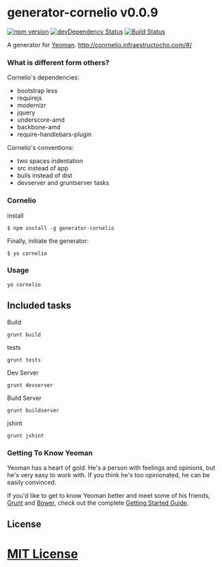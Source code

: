 # generator-cornelio v0.0.9 

[![npm version](http://img.shields.io/npm/v/generator-cornelio.svg)](https://www.npmjs.org/package/generator-cornelio)
[![devDependency Status](https://david-dm.org/richistron/generator-cornelio/dev-status.svg)](https://david-dm.org/richistron/generator-cornelio#info=devDependencies)
[![Build Status](https://api.travis-ci.org/richistron/generator-cornelio.svg?branch=master)](https://travis-ci.org/richistron/generator-cornelio)

A generator for [Yeoman](http://yeoman.io). http://conrnelio.infraestructocho.com/#/

### What is different form others?

Cornelio's dependencies:

* bootstrap less
* requirejs
* modernizr
* jquery
* underscore-amd
* backbone-amd
* require-handlebars-plugin

Cornelio's conventions:

* two spaces indentation
* src instead of app
* buils instead of dist
* devserver and gruntserver tasks

### Cornelio

install

```
$ npm install -g generator-cornelio
```

Finally, initiate the generator:

```
$ yo cornelio
```

### Usage

```
yo cornelio
```

## Included tasks

Build
```
grunt build
```

tests
```
grunt tests
```

Dev Server
```
grunt devserver
```

Build Server
```
grunt buildserver
```

jshint
```
grunt jshint
```

### Getting To Know Yeoman

Yeoman has a heart of gold. He's a person with feelings and opinions, but he's very easy to work with. If you think he's too opinionated, he can be easily convinced.

If you'd like to get to know Yeoman better and meet some of his friends, [Grunt](http://gruntjs.com) and [Bower](http://bower.io), check out the complete [Getting Started Guide](https://github.com/yeoman/yeoman/wiki/Getting-Started).


## License

[MIT License](http://en.wikipedia.org/wiki/MIT_License)
=======
